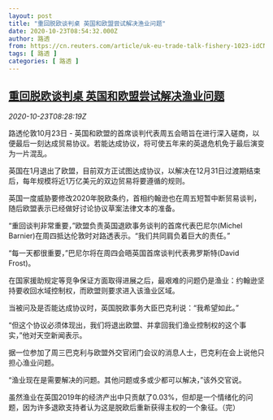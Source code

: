 ```yaml
---
layout: post
title: "重回脱欧谈判桌 英国和欧盟尝试解决渔业问题"
date: 2020-10-23T08:54:32.000Z
author: 路透
from: https://cn.reuters.com/article/uk-eu-trade-talk-fishery-1023-idCNKBS27810H
tags: [ 路透 ]
categories: [ 路透 ]
---
```

<!--1603443272000-->
[重回脱欧谈判桌 英国和欧盟尝试解决渔业问题](https://cn.reuters.com/article/uk-eu-trade-talk-fishery-1023-idCNKBS27810H)
------

<div>
<div><i>2020-10-23T08:28:19Z</i></div><p>路透伦敦10月23日 - 英国和欧盟的首席谈判代表周五会晤旨在进行深入磋商，以便最后一刻达成贸易协议。若能达成协议，将可使五年来的英退危机免于最后演变为一片混乱。</p><p>英国在1月退出了欧盟，目前双方正试图达成协议，以解决在12月31日过渡期结束后，每年规模将近1万亿美元的双边贸易将要遵循的规则。</p><p>英国一度威胁要修改2020年脱欧条约，首相约翰逊也在周五短暂中断贸易谈判，随后欧盟表示已经做好讨论协议草案法律文本的准备。</p><p>“重回谈判非常重要，”欧盟负责英国退欧事务谈判的首席代表巴尼尔(Michel Barnier)在周四抵达伦敦时对路透表示。“我们共同肩负着巨大的责任。”</p><p>“每一天都很重要，”巴尼尔将在周四会晤英国首席谈判代表弗罗斯特(David Frost)。</p><p>在国家援助规定等竞争保证方面取得进展之后，最艰难的问题仍是渔业：约翰逊坚持要收回水域控制权，而欧盟则要求进入该渔业区域。</p><p>当被问及是否能达成协议时，英国脱欧事务大臣巴克利说：“我希望如此。”</p><p>“但这个协议必须体现出，我们将退出欧盟、并拿回我们渔业控制权的这个事实，”他对天空新闻表示。</p><p>据一位参加了周三巴克利与欧盟外交官闭门会议的消息人士，巴克利在会上说他只担心渔业问题。</p><p>“渔业现在是需要解决的问题。其他问题或多或少都可以解决，”该外交官说。</p><p>虽然渔业在英国2019年的经济产出中只贡献了0.03%，但却是一个情绪化的问题，因为许多退欧支持者认为这是脱欧后重新获得主权的一个象征。（完）</p>
</div>

